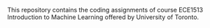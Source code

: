 This repository contains the coding assignments of course ECE1513 Introduction to Machine Learning offered by University of Toronto.  
